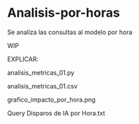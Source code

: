 # Analisis-por-horas
Se analiza las consultas al modelo por hora

WIP

EXPLICAR:

analisis_metricas_01.py

analisis_metricas_01.csv

grafico_impacto_por_hora.png

Query Disparos de IA por Hora.txt
